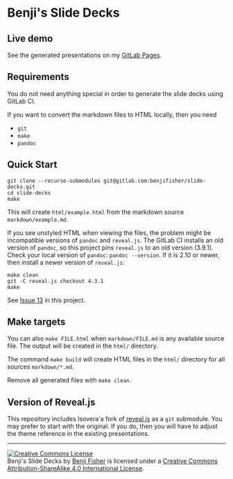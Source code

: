 # Benji's Slide Decks

## Live demo

See the generated presentations on my
[GitLab Pages](https://benjifisher.gitlab.io/slide-decks/index.html).

## Requirements

You do not need anything special in order to generate the slide decks using
GitLab CI.

If you want to convert the markdown files to HTML locally, then you need

- `git`
- `make`
- `pandoc`

## Quick Start

```
git clone --recurse-submodules git@gitlab.com:benjifisher/slide-decks.git
cd slide-decks
make
```

This will create `html/example.html` from the markdown source
`markdown/example.md`.

If you see unstyled HTML when viewing the files, the problem might be
incompatible versions of `pandoc` and `reveal.js`. The GitLab CI installs an old
version of `pandoc`, so this project pins `reveal.js` to an old version (3.9.1).
Check your local version of `pandoc`: `pandoc --version`. If it is 2.10 or
newer, then install a newer version of `reveal.js`:

```
make clean
git -C reveal.js checkout 4.3.1
make
```

See [Issue 13](https://gitlab.com/benjifisher/slide-decks/-/issues/13) in this
project.

## Make targets

You can also `make FILE.html` when `markdown/FILE.md` is any available source
file. The output will be created in the `html/` directory.

The command `make build` will create HTML files in the `html/` directory for
all sources `markdown/*.md`.

Remove all generated files with `make clean`.

## Version of Reveal.js

This repository includes Isovera'a fork of
[reveal.js](git@github.com:isovera/reveal.js.git)
as a `git` submodule.
You may prefer to start with the original.
If you do, then you will have to adjust the theme reference in the existing
presentations.

---

<a rel="license" href="http://creativecommons.org/licenses/by-sa/4.0/"><img alt="Creative Commons License" style="border-width:0" src="https://i.creativecommons.org/l/by-sa/4.0/88x31.png" /></a><br /><span xmlns:dct="http://purl.org/dc/terms/" href="http://purl.org/dc/dcmitype/Text" property="dct:title" rel="dct:type">Benji's Slide Decks</span> by <a xmlns:cc="http://creativecommons.org/ns#" href="https://gitlab.com/benjifisher/slide-decks" property="cc:attributionName" rel="cc:attributionURL">Benji Fisher</a> is licensed under a <a rel="license" href="http://creativecommons.org/licenses/by-sa/4.0/">Creative Commons Attribution-ShareAlike 4.0 International License</a>.

